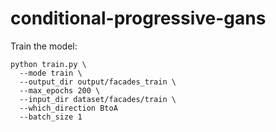 # conditional-progressive-gans
Train the model:
```
python train.py \
  --mode train \
  --output_dir output/facades_train \
  --max_epochs 200 \
  --input_dir dataset/facades/train \
  --which_direction BtoA
  --batch_size 1
```

